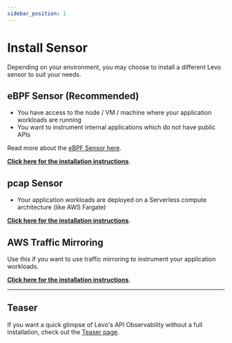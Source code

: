 ```yaml
---
sidebar_position: 1
---
```


# Install Sensor

Depending on your environment, you may choose to install a different Levo sensor to suit your needs.

## eBPF Sensor (Recommended)
- You have access to the node / VM / machine where your application workloads are running
- You want to instrument internal applications which do not have public APIs

Read more about the [eBPF Sensor here](/api-observability/concepts.md#ebpf-sensor).

[**Click here for the installation instructions**](/api-observability/install-guide/install-sensor/ebpf-sensor.md).

## pcap Sensor
- Your application workloads are deployed on a Serverless compute architecture (like AWS Fargate)

[**Click here for the installation instructions**](/api-observability/install-guide/install-sensor/pcap-sensor.md).

## AWS Traffic Mirroring
Use this if you want to use traffic mirroring to instrument your application workloads.

[**Click here for the installation instructions**](/api-observability/install-guide/other-installation-options.md).

---

## Teaser

If you want a quick glimpse of Levo's API Observability without a full installation, check out the [Teaser page](/api-observability/quickstart/quickstart.md).

